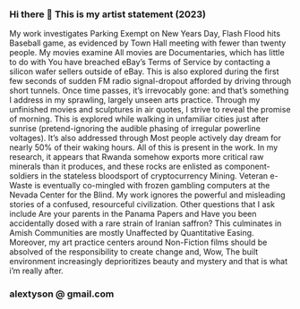 ### Hi there 👋 This is my artist statement (2023) 

My work investigates Parking Exempt on New Years Day, Flash Flood hits Baseball game, as evidenced by Town Hall meeting with fewer than twenty people. My movies examine All movies are Documentaries, which has little to do with You have breached eBay’s Terms of Service by contacting a silicon wafer sellers outside of eBay. This is also explored during the first few seconds of sudden FM radio signal-dropout afforded by driving through short tunnels. Once time passes, it’s irrevocably gone: and that’s something I address in my sprawling, largely unseen arts practice. Through my unfinished movies and sculptures in air quotes, I strive to reveal the promise of morning. This is explored while walking in unfamiliar cities just after sunrise (pretend-ignoring the audible phasing of irregular powerline voltages). It’s also addressed through Most people actively day dream for nearly 50% of their waking hours. All of this is present in the work. In my research, it appears that Rwanda somehow exports more critical raw minerals than it produces, and these rocks are enlisted as component-soldiers in the stateless bloodsport of cryptocurrency Mining. Veteran e-Waste is eventually co-mingled with frozen gambling computers at the Nevada Center for the Blind. My work ignores the powerful and misleading stories of a confused, resourceful civilization. Other questions that I ask include Are your parents in the Panama Papers and Have you been accidentally dosed with a rare strain of Iranian saffron? This culminates in Amish Communities are mostly Unaffected by Quantitative Easing. Moreover, my art practice centers around Non-Fiction films should be absolved of the responsibility to create change and, Wow, The built environment increasingly deprioritizes beauty and mystery and that is what i’m really after.

### alextyson @ gmail.com 
